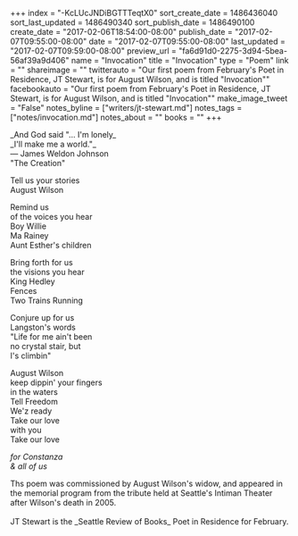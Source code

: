 +++
index = "-KcLUcJNDiBGTTTeqtX0"
sort_create_date = 1486436040
sort_last_updated = 1486490340
sort_publish_date = 1486490100
create_date = "2017-02-06T18:54:00-08:00"
publish_date = "2017-02-07T09:55:00-08:00"
date = "2017-02-07T09:55:00-08:00"
last_updated = "2017-02-07T09:59:00-08:00"
preview_url = "fa6d91d0-2275-3d94-5bea-56af39a9d406"
name = "Invocation"
title = "Invocation"
type = "Poem"
link = ""
shareimage = ""
twitterauto = "Our first poem from February's Poet in Residence, JT Stewart, is for August Wilson, and is titled \"Invocation\""
facebookauto = "Our first poem from February's Poet in Residence, JT Stewart, is for August Wilson, and is titled \"Invocation\""
make_image_tweet = "False"
notes_byline = ["writers/jt-stewart.md"]
notes_tags = ["notes/invocation.md"]
notes_about = ""
books = ""
+++
<p class="intro">_And God said "&hellip; I'm lonely_<br>
_I'll make me a world."_<br>
— James Weldon Johnson<br>
"The Creation"</p>

Tell us your stories<br>
August Wilson

Remind us<br>
of the voices you hear<br>
Boy Willie<br>
Ma Rainey<br>
Aunt Esther's children

Bring forth for us<br>
the visions you hear<br>
King Hedley<br>
Fences<br>
Two Trains Running

Conjure up for us<br>
Langston's words<br>
"Life for me ain't been<br>
no crystal stair, but<br>
I's climbin"

August Wilson<br>
keep dippin' your fingers<br>
in the waters<br>
Tell Freedom<br>
We'z ready<br>
Take our love<br>
with you<br>
Take our love

_for Constanza_<br>
_&amp; all of us_

<p class="poem-footer">Ths poem was commissioned by August Wilson's widow, and appeared in the memorial program from the tribute held at Seattle's Intiman Theater after Wilson's death in 2005. <br><br>JT Stewart is the _Seattle Review of Books_ Poet in Residence for February.</p>
